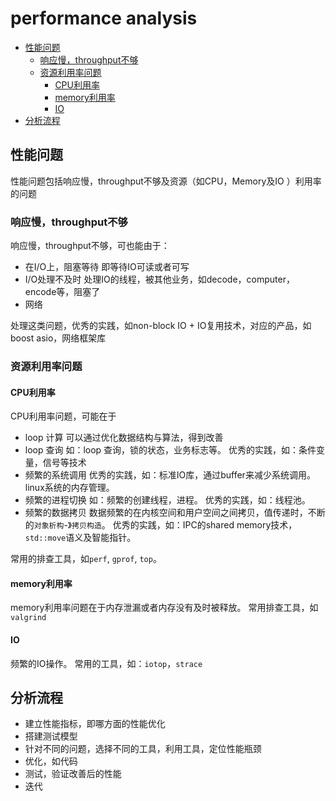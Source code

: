 # performance analysis

- [性能问题](#性能问题)
  - [响应慢，throughput不够](#响应慢throughput不够)
  - [资源利用率问题](#资源利用率问题)
    - [CPU利用率](#cpu利用率)
    - [memory利用率](#memory利用率)
    - [IO](#io)
- [分析流程](#分析流程)

## 性能问题
性能问题包括响应慢，throughput不够及资源（如CPU，Memory及IO ）利用率的问题

### 响应慢，throughput不够
响应慢，throughput不够，可也能由于：
- 在I/O上，阻塞等待
  即等待IO可读或者可写
- I/O处理不及时
  处理IO的线程，被其他业务，如decode，computer，encode等，阻塞了
- 网络

处理这类问题，优秀的实践，如non-block IO + IO复用技术，对应的产品，如boost asio，网络框架库

### 资源利用率问题
#### CPU利用率
CPU利用率问题，可能在于
- loop 计算
  可以通过优化数据结构与算法，得到改善
- loop 查询
  如：loop 查询，锁的状态，业务标志等。
  优秀的实践，如：条件变量，信号等技术
- 频繁的系统调用
  优秀的实践，如：标准IO库，通过buffer来减少系统调用。linux系统的内存管理。
- 频繁的进程切换
  如：频繁的创建线程，进程。
  优秀的实践，如：线程池。
- 频繁的数据拷贝
  数据频繁的在内核空间和用户空间之间拷贝，值传递时，不断的`对象析构`-》`拷贝构造`。
  优秀的实践，如：IPC的shared memory技术，`std::move`语义及智能指针。

常用的排查工具，如`perf`, `gprof`, `top`。

#### memory利用率
memory利用率问题在于内存泄漏或者内存没有及时被释放。
常用排查工具，如`valgrind`

#### IO
频繁的IO操作。
常用的工具，如：`iotop`，`strace`

## 分析流程
- 建立性能指标，即哪方面的性能优化
- 搭建测试模型
- 针对不同的问题，选择不同的工具，利用工具，定位性能瓶颈
- 优化，如代码
- 测试，验证改善后的性能
- 迭代
